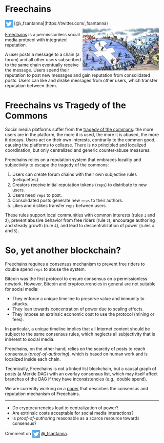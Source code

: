 # Freechains

<img src="../twitter.png" style="vertical-align:middle">
[@\_fsantanna](https://twitter.com/_fsantanna)

<img src="tragedy.jpeg" align="right" width="250" alt="Image from Financial Times">

<!--
https://www.ft.com/content/ec74ce54-d3e1-11e7-8c9a-d9c0a5c8d5c9
-->

[Freechains][1] is a permissionless social media protocol with integrated
reputation.

A user posts a message to a chain (a forum) and all other users subscribed to
the same chain eventually receive the message.
Users spend their reputation to post new messages and gain reputation from
consolidated posts.
Users can like and dislike messages from other users, which transfer reputation
between them.

# Freechains vs Tragedy of the Commons

Social media platforms suffer from the [tragedy of the commons][2]:
    the more users are in the platform,
    the more it is used,
    the more it is abused,
    the more it decays.
Users act on their own interests, contrarily to the common good, causing the
platforms to collapse.
There is no principled and localized coordination, but only centralized and
generic counter-abuse measures.

Freechains relies on a reputation system that embraces locality and
subjectivity to escape the tragedy of the commons:

1. Users can create forum chains with their own subjective rules (netiquettes).
2. Creators receive initial reputation tokens (`reps`) to distribute to new users.
3. Users need `reps` to post.
4. Consolidated posts generate new `reps` to their authors.
5. Likes and dislikes transfer `reps` between users.

These rules
    support local communities with common interests (rules `1` and `2`),
    prevent abusive behavior from free riders (rule `2`),
    encourage authoring and steady growth (rule `4`), and
    lead to descentralization of power (rules `4` and `5`).

# So, yet another blockchain?

Freechains requires a consensus mechanism to prevent free riders to double
spend `reps` to abuse the system.

Bitcoin was the first protocol to ensure consensus on a permissionless newtork.
However, Bitcoin and cryptocurrencies in general are not suitable for social
media:

- They enforce a unique timeline to preserve value and immunity to attacks.
- They lean towards concentration of power due to scaling effects.
- They impose an extrinsic economic cost to use the protocol (mining or fees).

In particular, a unique timeline implies that all Internet content should be
subject to the same consensus rules, which neglects all subjectivity that is
inherent to social media.

Freechains, on the other hand, relies on the scarcity of posts to reach
consensus (*proof-of-authoring*), which is based on human work and is localized
inside each chain.

Technically, Freechains is not a linked list blockchain, but a causal graph
of posts (a Merkle DAG) with an overlay consensus list, which may itself affect
branches of the DAG if they have inconsistencies (e.g., double spend).

We are currently working on a [paper][3] that describes the consensus and
reputation mechanism of Freechains.

[1]: https://github.com/Freechains/README/
[2]: https://en.wikipedia.org/wiki/Tragedy_of_the_commons
[3]: http://ceu-lang.org/chico/papers/fc_xxx22_pre.pdf

---

- Do cryptocurrencies lead to centralization of power?
- Are extrinsic costs acceptable for social media interactions?
- Is *proof-of-authoring* reasonable as a scarce resource towards consensus?

Comment on <img src="../twitter.png" style="vertical-align:middle">
[@\_fsantanna](https://twitter.com/_fsantanna/status/TODO).
